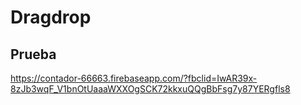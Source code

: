 # Dragdrop


## Prueba

https://contador-66663.firebaseapp.com/?fbclid=IwAR39x-8zJb3wqF_V1bnOtUaaaWXXOgSCK72kkxuQQgBbFsg7y87YERgfls8

